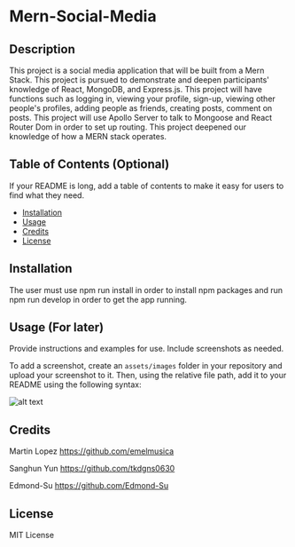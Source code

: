 # Mern-Social-Media


## Description

This project is a social media application that will be built from a Mern Stack.
This project is pursued to demonstrate and deepen participants' knowledge of React, MongoDB, and Express.js.
This project will have functions such as logging in, viewing your profile, sign-up, viewing other people's profiles, adding people as friends, creating posts, comment on posts.
This project will use Apollo Server to talk to Mongoose and React Router Dom in order to set up routing.
This project deepened our knowledge of how a MERN stack operates.

## Table of Contents (Optional)

If your README is long, add a table of contents to make it easy for users to find what they need.

- [Installation](#installation)
- [Usage](#usage)
- [Credits](#credits)
- [License](#license)

## Installation

The user must use npm run install in order to install npm packages and run npm run develop in order to get the app running.

## Usage  (For later)

Provide instructions and examples for use. Include screenshots as needed.

To add a screenshot, create an `assets/images` folder in your repository and upload your screenshot to it. Then, using the relative file path, add it to your README using the following syntax:

![alt text](assets/images/screenshot.png)

## Credits

Martin Lopez
https://github.com/emelmusica



Sanghun Yun
https://github.com/tkdgns0630



Edmond-Su
https://github.com/Edmond-Su



## License

MIT License
